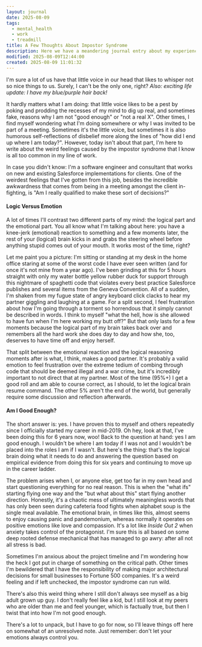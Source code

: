 ```yaml
---
layout: journal
date: 2025-08-09
tags:
  - mental_health
  - work
  - treadmill
title: A Few Thoughts About Impostor Syndrome
description: Here we have a meandering journal entry about my experiences with impostor syndrome, mainly at work.
modified: 2025-08-09T12:44:00
created: 2025-08-09 11:01:32
---
```

I'm sure a lot of us have that little voice in our head that likes to whisper not so nice things to us.  Surely, I can't be the only one, right?  *Also: exciting life update: I have my blue/purple hair back!*

It hardly matters what I am doing: that little voice likes to be a pest by poking and prodding the recesses of my mind to dig up real, and sometimes fake, reasons why I am not "good enough" or "not a real X".  Other times, I find myself wondering what I'm doing somewhere or why I was invited to be part of a meeting.  Sometimes it's the little voice, but sometimes it is also humorous self-reflections of disbelief more along the lines of "how did I end up where I am today?".  However, today isn't about that part, I'm here to write about the weird feelings caused by the impostor syndrome that I know is all too common in my line of work.

In case you didn't know: I'm a software engineer and consultant that works on new and existing Salesforce implementations for clients.  One of the weirdest feelings that I've gotten from this job, besides the incredible awkwardness that comes from being in a meeting amongst the client in-fighting, is "Am I really qualified to make these sort of decisions?"
#### Logic Versus Emotion
A lot of times I'll contrast two different parts of my mind: the logical part and the emotional part.  You all know what I'm talking about here: you have a knee-jerk (emotional) reaction to something and a few moments later, the rest of your (logical) brain kicks in and grabs the steering wheel before anything stupid comes out of your mouth.  It works most of the time, right?

Let me paint you a picture: I'm sitting or standing at my desk in the home office staring at some of the worst code I have ever seen written (and for once it's not mine from a year ago).  I've been grinding at this for 5 hours straight with only my water bottle yellow rubber duck for support through this nightmare of spaghetti code that violates every best practice Salesforce publishes and several items from the Geneva Convention.  All of a sudden, I'm shaken from my fugue state of angry keyboard click clacks to hear my partner giggling and laughing at a game.  For a split second, I feel frustration about how I'm going through a torment so horrendous that it simply cannot be described in words.  I think to myself "what the hell, how is she allowed to have fun when I'm here working my butt off?"  But that only lasts for a few moments because the logical part of my brain takes back over and remembers all the hard work she does day to day and how she, too, deserves to have time off and enjoy herself.

That split between the emotional reaction and the logical reasoning moments after is what, I think, makes a good partner.  It's probably a valid emotion to feel frustration over the extreme tedium of combing through code that should be deemed illegal and a war crime, but it's incredibly important to not direct that at my partner.  Most of the time (95%+) I get a good roll and am able to course correct, as I should, to let the logical brain resume command.  The other 5% aren't the end of the world, but generally require some discussion and reflection afterwards.
#### Am I Good Enough?
The short answer is: yes.  I have proven this to myself and others repeatedly since I officially started my career in mid-2019.  Oh hey, look at that, I've been doing this for 6 years now, woo!  Back to the question at hand: yes I am good enough.  I wouldn't be where I am today if I was not and I wouldn't be placed into the roles I am if I wasn't.  But here's the thing: that's the logical brain doing what it needs to do and answering the question based on empirical evidence from doing this for six years and continuing to move up in the career ladder.

The problem arises when I, or anyone else, get too far in my own head and start questioning everything for no real reason.  This is when the "what ifs" starting flying one way and the "but what about this" start flying another direction.  Honestly, it's a chaotic mess of ultimately meaningless words that has only been seen during cafeteria food fights when alphabet soup is the single meal available.  The emotional brain, in times like this, almost seems to enjoy causing panic and pandemonium, whereas normally it operates on positive emotions like love and compassion.  It's a lot like *Inside Out 2* when anxiety takes control of the protagonist.  I'm sure this is all based on some deep rooted defense mechanical that has managed to go awry: after all not all stress is bad.

Sometimes I'm anxious about the project timeline and I'm wondering how the heck I got put in charge of something on the critical path.  Other times I'm bewildered that I have the responsibility of making major architectural decisions for small businesses to Fortune 500 companies.  It's a weird feeling and if left unchecked, the impostor syndrome can run wild.

There's also this weird thing where I still don't always see myself as a big adult grown up guy.  I don't really feel like a kid, but I still look at my peers who are older than me and feel younger, which is factually true, but then I twist that into how I'm not good enough.

There's a lot to unpack, but I have to go for now, so I'll leave things off here on somewhat of an unresolved note.  Just remember: don't let your emotions always control you.